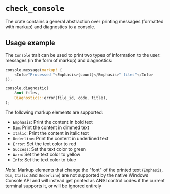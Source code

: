 # `check_console`

The crate contains a general abstraction over printing messages (formatted with markup) and diagnostics to a console.

## Usage example

The `Console` trait can be used to print two types of information to the user: messages (in the form of markup) and diagnostics:

```rust
console.message(markup! {
    <Info>"Processed "<Emphasis>{count}</Emphasis>" files"</Info>
});

console.diagnostic(
    &mut files,
    Diagnostics::error(file_id, code, title),
);
```

The following markup elements are supported:

- `Emphasis`: Print the content in bold text
- `Dim`: Print the content in dimmed text
- `Italic`: Print the content in italic text
- `Underline`: Print the content in underlined text
- `Error`: Set the text color to red
- `Success`: Set the text color to green
- `Warn`: Set the text color to yellow
- `Info`: Set the text color to blue

*Note*: Markup elements that change the "font" of the printed text (`Emphasis`, `Dim`, `Italic` and `Underline`) are not supported by the native Windows Console API and will instead get printed as ANSI control codes if the current terminal supports it, or will be ignored entirely
